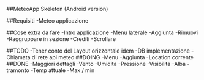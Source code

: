 ##MeteoApp Skeleton (Android version)

##Requisiti
-Meteo applicazione

##Cose extra da fare
-Intro applicazione
-Menu laterale
-Aggiunta
-Rimuovi
-Raggruppare in sezione 
-Crediti
-Scrollare
 
##TODO
-Tener conto del Layout orizzontale idem
-DB implementazione
-Chiamata di rete api meteo
##DOING
-Menu
-Aggiunta
-Location corrente
##DONE
-Maggiori dettagli
-Vento
-Umidita
-Pressione
-Visibilita
-Alba 
-tramonto
-Temp attuale
-Max / min